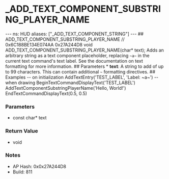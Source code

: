# _ADD_TEXT_COMPONENT_SUBSTRING_PLAYER_NAME

--- ns: HUD aliases: ["_ADD_TEXT_COMPONENT_STRING"] --- ## ADD_TEXT_COMPONENT_SUBSTRING_PLAYER_NAME  // 0x6C188BE134E074AA 0x27A244D8 void ADD_TEXT_COMPONENT_SUBSTRING_PLAYER_NAME(char* text);  Adds an arbitrary string as a text component placeholder, replacing `~a~` in the current text command's text label.  See the documentation on text formatting for more information.  ## Parameters * **text**: A string to add of up to 99 characters. This can contain additional `~` formatting directives.  ## Examples -- on initialization AddTextEntry('TEST_LABEL', 'Label: ~a~')  -- when drawing BeginTextCommandDisplayText('TEST_LABEL') AddTextComponentSubstringPlayerName('Hello, World!') EndTextCommandDisplayText(0.5, 0.5)

### Parameters
* const char* text

### Return Value
* void

### Notes
* AP Hash: 0x0x27A244D8
* Build: 811


